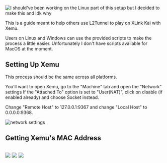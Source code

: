 ![I should've been working on the Linux part of this setup but I decided to make this and idk why](https://github.com/poobarfoob/l2tunnel-kai-guide/blob/main/Images/this%20shouldnt%20have%20taken%20more%20than%2030%20fucking%20minutes%20to%20make%20but%20here%20we%20are.png?raw=true)

This is a guide meant to help others use L2Tunnel to play on XLink Kai with Xemu.

Users on Linux and Windows can use the provided scripts to make the process a little easier. Unfortunately I don't have scripts available for MacOS at the moment.

Setting Up Xemu
--------------------------------------------------------------------------------------------------------------------------------------------------------------------
This process should be the same across all platforms.

You'll want to open Xemu, go to the "Machine" tab and open the "Network" settings
If the "Attached To" option is set to "User(NAT)", click on disable (if enabled already) and choose Socket instead.

Change "Remote Host" to 127.0.0.1:9367 and change "Local Host" to 0.0.0.0:9368.

![network settings](https://github.com/poobarfoob/l2tunnel-kai-guide/blob/main/Images/xemu%20network%20settings.png?raw=true)

Getting Xemu's MAC Address
--------------------------------------------------------------------------------------------------------------------------------------------------------------------
![](https://github.com/poobarfoob/l2tunnel-kai-guide/blob/main/Images/dash%20part%201.png?raw=true)
![](https://github.com/poobarfoob/l2tunnel-kai-guide/blob/main/Images/dash%20part%202.png?raw=true)
![](https://github.com/poobarfoob/l2tunnel-kai-guide/blob/main/Images/dash%20part%203.png?raw=true)
--------------------------------------------------------------------------------------------------------------------------------------------------------------------
